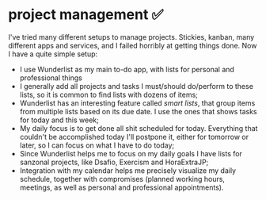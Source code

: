# project management ✅
I've tried many different setups to manage projects.
Stickies, kanban, many different apps and services, and I failed horribly at
getting things done.
Now I have a quite simple setup:

- I use Wunderlist as my main to-do app, with lists for personal and
  professional things
- ‎I generally add all projects and tasks I must/should do/perform to these
  lists, so it is common to find lists with dozens of items;
- ‎Wunderlist has an interesting feature called _smart lists_, that group items
  from multiple lists based on its due date.
  I use the ones that shows tasks for today and this week;
- ‎My daily focus is to get done all shit scheduled for today.
  Everything that couldn't be accomplished today I'll postpone it, either for
  tomorrow or later, so I can focus on what I have to do today;
- ‎Since Wunderlist helps me to focus on my daily goals I have lists for sanzonal
  projects, like Dsafio, Exercism and HoraExtraJP;
- ‎Integration with my calendar helps me precisely visualize my daily schedule,
  together with compromises (planned working hours, meetings, as well as
    personal and professional appointments).
